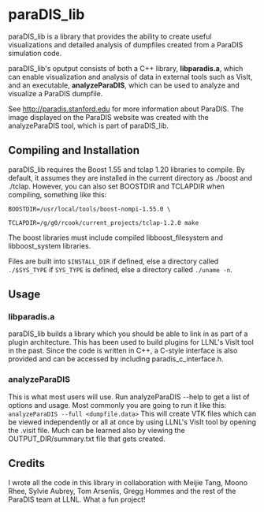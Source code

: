 # paraDIS_lib

paraDIS_lib is a library that provides the ability to create useful visualizations and detailed analysis of dumpfiles created from a ParaDIS simulation code. 

paraDIS_lib's oputput consists of both a C++ library, **libparadis.a**, which can enable visualization and analysis of data in external tools such as VisIt, and an executable, **analyzeParaDIS**, which can be used to analyze and visualize a ParaDIS dumpfile.  

See <http://paradis.stanford.edu> for more information about ParaDIS.  The image displayed on the ParaDIS website was created with the analyzeParaDIS tool, which is part of paraDIS_lib.

## Compiling and Installation

paraDIS\_lib requires the Boost 1.55 and tclap 1.20 libraries to compile.  By default, it assumes they are installed in the current directory as ./boost and ./tclap.  However, you can also set BOOSTDIR and TCLAPDIR when compiling, something like this: 

`BOOSTDIR=/usr/local/tools/boost-nompi-1.55.0 \`

`TCLAPDIR=/g/g0/rcook/current_projects/tclap-1.2.0 make`

The boost libraries must include compiled libboost\_filesystem and libboost\_system libraries.

Files are built into `$INSTALL_DIR` if defined, else a directory called `./$SYS_TYPE` if `SYS_TYPE` is defined, else a directory called  `./uname -n`. 

## Usage

### libparadis.a
paraDIS\_lib builds a library which you should be able to link in as part of a plugin architecture.  This has been used to build plugins for LLNL's VisIt tool in the past.  Since the code is written in C++, a C-style interface is also provided and can be accessed by including paradis\_c\_interface.h. 

### analyzeParaDIS
This is what most users will use.  Run analyzeParaDIS --help to get a list of options and usage.  Most commonly you are going to run it like this:  `analyzeParaDIS --full <dumpfile.data>`
This will create VTK files which can be viewed independently or all at once by using LLNL's VisIt tool by opening the .visit file.  Much can be learned also by viewing the OUTPUT_DIR/summary.txt file that gets created.  

## Credits
I wrote all the code in this library in collaboration with Meijie Tang, Moono Rhee, Sylvie Aubrey, Tom Arsenlis, Gregg Hommes and the rest of the ParaDIS team at LLNL.  What a fun project!  